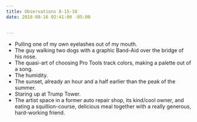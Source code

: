 ```yaml
---
title: Observations 8-15-18
date: 2018-08-16 02:41:00 -05:00


---
```


- Pulling one of my own eyelashes out of my mouth.
- The guy walking two dogs with a graphic Band-Aid over the bridge of his nose.
- The quasi-art of choosing Pro Tools track colors, making a palette out of a song.
- The humidity.
- The sunset, already an hour and a half earlier than the peak of the summer.
- Staring up at Trump Tower.
- The artist space in a former auto repair shop, its kind/cool owner, and eating a squillion-course, delicious meal together with a really generous, hard-working friend.